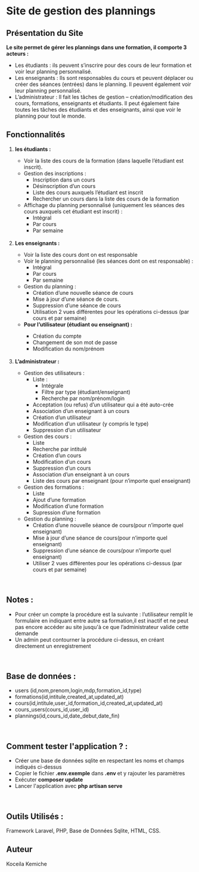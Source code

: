 
# Site de gestion des plannings


## Présentation du Site
<p> <strong> Le site permet de gérer les plannings dans une formation, il comporte 3 acteurs : </strong></p>
<ul>
<li>Les étudiants : ils peuvent s’inscrire pour des cours de leur formation et voir leur planning personnalisé.
</li>
<li>Les enseignants : Ils sont responsables du cours et peuvent déplacer ou créer des séances (entrées) dans le planning. Il
peuvent également voir leur planning personnalisé.</li>
 <li>L’administrateur : Il fait les tâches de gestion – création/modification des cours, formations, enseignants et étudiants. Il
peut également faire toutes les tâches des étudiants et des enseignants, ainsi que voir le planning pour tout le monde.</li>
 </ul>
 
## Fonctionnalités
<ol>
    <li>
       <strong>les étudiants : </strong></li>
    
<ul>
 <li> Voir la liste des cours de la formation (dans laquelle l’étudiant est inscrit).
   
 </li>
   
 <li>Gestion des inscriptions :
    <ul> 
      <li>Inscription dans un cours</li>
      <li>Désinscription d’un cours</li>
      <li>Liste des cours auxquels l’étudiant est inscrit</li>
      <li>Rechercher un cours dans la liste des cours de la formation</li> 

   </ul> 
   
   
 </li>

 <li> Affichage du planning personnalisé (uniquement les séances des cours auxquels cet étudiant est inscrit) :

  <ul> 
      <li>Intégral</li>
      <li>Par cours</li>
      <li>Par semaine</li>


   </ul>  
   </li>
      
 </ul>
 
 </br>
 <li><strong> Les enseignants : </strong></li>
 <ul>
    <li>Voir la liste des cours dont on est responsable</li>
 <li> Voir le planning personnalisé (les séances dont on est responsable) :

  <ul> 
      <li>Intégral</li>
      <li>Par cours</li>
      <li>Par semaine</li>


   </ul>  
 </li> 
 <li> Gestion du planning :

   <ul> 
      <li>Création d’une nouvelle séance de cours</li>
      <li>Mise à jour d’une séance de cours.</li>
      <li>Suppression d’une séance de cours</li>
      <li>Utilisation 2 vues différentes pour les opérations ci-dessus (par cours et par semaine)</li>


   </ul>  
 </li> 
  <li><strong> Pour l’utilisateur (étudiant ou enseignant) : </strong></li>
      <ul> 
      <li>Création du compte</li>
      <li>Changement de son mot de passe</li>
      <li>Modification du nom/prénom</li>


   </ul> 

   </ul>
   </br>
 <li><strong> L’administrateur : </strong></li>
 <ul>
 
 <li> Gestion des utilisateurs :
    <ul> 
 <li>Liste :
    <ul> 
      <li>Intégrale</li>
      <li>Filtre par type (étudiant/enseignant)</li>
      <li>Recherche par nom/prénom/login</li>

   </ul> 
   
   
 </li>
      <li>Acceptation (ou refus) d’un utilisateur qui a été auto-crée</li>
      <li>Association d’un enseignant à un cours</li>
      <li>Création d’un utilisateur</li>
      <li>Modification d’un utilisateur (y compris le type)</li>
      <li>Suppression d’un utilisateur</li>
        
      
   </ul>    
 </li>
 
 <li> Gestion des cours :
    <ul> 
      <li>Liste</li>
      <li>Recherche par intitulé</li>
      <li>Création d’un cours</li>
      <li>Modification d’un cours</li>
      <li>Suppression d’un cours</li>
     <li>Association d’un enseignant à un cours</li>
     <li>Liste des cours par enseignant (pour n’importe quel enseignant)</li>
   </ul>   
    
 </li>
 
  <li> Gestion des formations :
    <ul> 
      <li>Liste</li>
      <li>Ajout d’une formation</li>
      <li>Modification d’une formation</li> 
      <li>Supression d’une formation</li>
   </ul>   
    
 </li>
 
   <li> Gestion du planning :
    <ul> 
      <li>Création d’une nouvelle séance de cours(pour n’importe quel enseignant)</li>
      <li>Mise à jour d’une séance de cours(pour n’importe quel enseignant)</li>
      <li>Suppression d’une séance de cours(pour n’importe quel enseignant)</li> 
      <li>Utiliser 2 vues différentes pour les opérations ci-dessus (par cours et par semaine)</li>
   </ul>   
    
 </li>



</ul>
 
 
 </ol>
 </br>
 
 ## Notes :
<ul>
    <li>Pour créer un compte la procédure est la suivante : l’utilisateur remplit le formulaire en indiquant entre autre sa
formation,il est inactif et ne peut pas encore accéder au site jusqu'à ce que  l’administrateur valide cette demande </li> 
    <li>Un admin peut contourner la procédure ci-dessus, en créant directement un enregistrement</li>

 </ul>

<br/>
 
## Base de données :
<ul>
    <li>users (id,nom,prenom,login,mdp,formation_id,type)
</li> 
    <li>formations(id,intitule,created_at,updated_at)
</li>
    <li>cours(id,intitule,user_id,formation_id,created_at,updated_at)
</li>
    <li>cours_users(cours_id,user_id)</li>
    </li>
    <li>plannings(id,cours_id,date_debut,date_fin)</li>
 </ul>

<br/>

## Comment tester l'application ? :
<ul>
    <li>Créer une base de données sqlite en respectant les noms et champs indiqués ci-dessus </li> 
    <li>Copier le fichier <strong>.env.exemple</strong> dans <strong> .env </strong> et y rajouter les paramètres </li>
    <li>Exécuter <strong>composer update </strong></li>
    <li>Lancer l'application avec <strong> php artisan serve </strong></li>
 </ul>

<br/>

## Outils Utilisés :

Framework Laravel, PHP, Base de Données Sqlite, HTML, CSS. 


## Auteur
Koceila Kemiche
